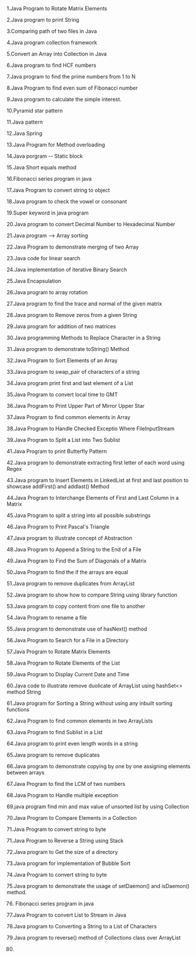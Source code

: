 1.Java Program to Rotate Matrix Elements

2.Java program to print String 

3.Comparing path of two files in Java

4.Java program collection framework

5.Convert an Array into Collection in Java

6.Java program to find HCF numbers 

7.Java program to find the prime numbers  from 1 to N

8.Java Program to find even sum of Fibonacci number

9.Java program to calculate the simple interest.
  
10.Pyramid star pattern

11.Java pattern 

12.Java Spring

13.Java Program for Method overloading

14.Java porgram -- Static block

15.Java Short equals method

16.Fibonacci series program in java

17.Java Program to convert string to object   
 
18.Java program to check the vowel or consonant 

19.Super keyword in java program

20.Java program to convert Decimal Number to Hexadecimal Number

21.Java program --> Array sorting

22.Java Program to demonstrate merging of two Array
 
23.Java code for linear search

24.Java implementation of iterative Binary Search 

25.Java Encapsulation

26.Java program to array rotation

27.Java program to find the trace and normal of the given matrix

28.Java program to Remove zeros from a given String

29.Java program for addition of two matrices
 
30.Java programming Methods to Replace Character in a String

31.Java program to demonstrate toString() Method

32.Java Program to Sort Elements of an Array 

33.Java program to swap_pair of characters of a string

34.Java program print first and last element of a List 

35.Java Program to convert local time to GMT

36.Java Program to Print Upper Part of Mirror Upper Star

37.Java Program to find common elements in Array

38.Java Program to Handle Checked Exceptio Where FileInputStream 

39.Java Program to Split a List into Two Sublist  

41.Java Program to print Butterfly Pattern

42.Java program to demonstrate extracting first letter of each word using Regex 
  
43.Java program to Insert Elements in LinkedList at first and last position to showcase addFirst() and addlast() Method

44.Java Program to Interchange Elements of First and Last Column in a Matrix

45.Java Program to split a string into all possible substrings  

46.Java Program to Print Pascal's Triangle  

47.Java program to illustrate concept of Abstraction

48.Java Program to Append a String to the End of a File
 
49.Java Program to Find the Sum of Diagonals of a Matrix 
 
50.Java Program to find the if the arrays are equal   
 
51.Java program to remove duplicates from ArrayList 

52.Java program to show how to compare String using library function

53.Java program to copy content from one file to another  

54.Java Program to rename a file  

55.Java program to demonstrate use of hasNext() method

56.Java Program to Search for a File in a Directory 

57.Java Program to Rotate Matrix Elements

58.Java Program to Rotate Elements of the List  

59.Java Program to Display Current Date and Time

60.Java code to illustrate remove duolicate of ArrayList using hashSet<> method String

61.Java program for Sorting a String without using any inbuilt sorting functions

62.Java Program to find common elements in two ArrayLists 

63.Java Program to find Sublist in a List 

64.Java program to print even length words in a string

65.Java program to remove duplicates

66.Java program to demonstrate copying by one by one assigning elements between arrays

67.Java Program to find the LCM of two numbers 

68.Java Program to Handle multiple exception

69.java program find min and max value of unsorted list by using Collection 

70.Java Program to Compare Elements in a Collection

71.Java Program to convert string to byte
 
71.Java Program to Reverse a String using Stack

72.Java program to Get the size of a directory
    
73.Java program for implementation of Bubble Sort

74.Java Program to convert string to byte

75.Java program to demonstrate the usage of setDaemon() and isDaemon() method.

76. Fibonacci series program in java 

77.Java Program to convert List to Stream in Java  

78.Java program to Converting a String to a List of Characters

79.Java program to reverse() method of Collections class over ArrayList 

80. 
